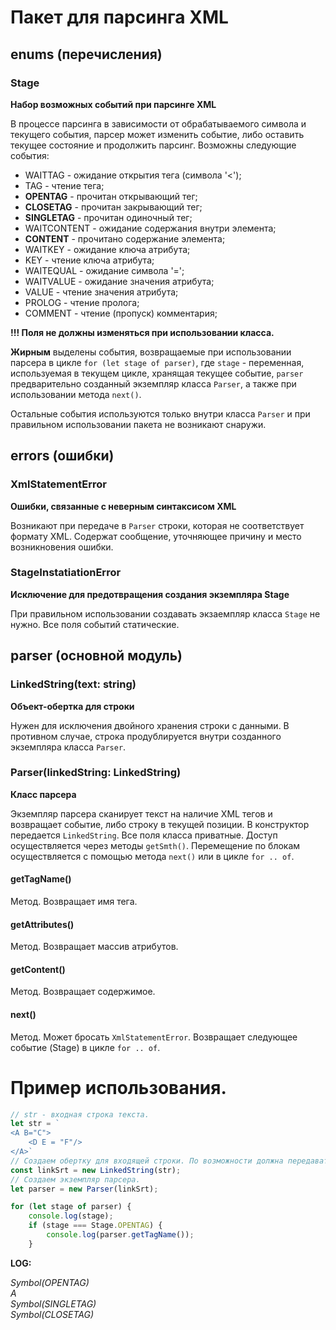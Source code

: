 # Пакет для парсинга XML
## enums (перечисления)
### Stage
**Набор возможных событий при парсинге XML**

В процессе парсинга в зависимости от обрабатываемого символа и текущего события, парсер может изменить событие, либо оставить текущее состояние и продолжить парсинг. Возможны следующие события:
* WAITTAG - ожидание открытия тега (символа '<');
* TAG - чтение тега;
* **OPENTAG** - прочитан открывающий тег;
* **CLOSETAG** - прочитан закрывающий тег;
* **SINGLETAG** - прочитан одиночный тег;
* WAITCONTENT - ожидание содержания внутри элемента;
* **CONTENT** - прочитано содержание элемента;
* WAITKEY - ожидание ключа атрибута;
* KEY - чтение ключа атрибута;
* WAITEQUAL - ожидание символа '=';
* WAITVALUE - ожидание значения атрибута;
* VALUE - чтение значения атрибута;
* PROLOG - чтение пролога;
* COMMENT - чтение (пропуск) комментария;

**!!! Поля не должны изменяться при использовании класса.**

**Жирным** выделены события, возвращаемые при использовании парсера в цикле `for (let stage of parser)`, где
`stage` - переменная, используемая в текущем цикле, хранящая текущее событие,
`parser` предварительно созданный экземпляр класса `Parser`,
а также при использовании метода `next()`.

Остальные события используются только внутри класса `Parser` и при правильном использовании пакета не возникают снаружи.

## errors (ошибки)
### XmlStatementError
**Ошибки, связанные с неверным синтаксисом XML**

Возникают при передаче в `Parser` строки, которая не соответствует формату XML. Содержат сообщение, уточняющее причину и место возникновения ошибки.
### StageInstatiationError
**Исключение для предотвращения создания экземпляра Stage**

При правильном использовании создавать экзаемпляр класса `Stage` не нужно. Все поля событий статические.

## parser (основной модуль)
### LinkedString(text: string)
**Объект-обертка для строки**

Нужен для исключения двойного хранения строки с данными. В противном случае, строка продублируется внутри созданного экземпляра класса `Parser`.
### Parser(linkedString: LinkedString)
**Класс парсера**

Экземпляр парсера сканирует текст на наличие XML тегов и возвращает событие, либо строку в текущей позиции. В конструктор передается `LinkedString`.
Все поля класса приватные. Доступ осуществляется через методы `getSmth()`.
Перемещение по блокам осуществляется с помощью метода `next()` или в цикле `for .. of`.
#### getTagName()
Метод.
Возвращает имя тега.
#### getAttributes()
Метод.
Возвращает массив атрибутов.
#### getContent()
Метод.
Возвращает содержимое.
#### next()
Метод. Может бросать `XmlStatementError`.
Возвращает следующее событие (Stage) в цикле `for .. of`.

# Пример использования.
```javascript
// str - входная строка текста.
let str = `
<A B="C">
    <D E = "F"/>
</A>`
// Создаем обертку для входящей строки. По возможности должна передаваться строка без промежуточных переменных.
const linkSrt = new LinkedString(str);
// Создаем экземпляр парсера.
let parser = new Parser(linkSrt);

for (let stage of parser) {
    console.log(stage);
    if (stage === Stage.OPENTAG) {
        console.log(parser.getTagName());
    }
```
**LOG:**

*Symbol(OPENTAG)*  
*A*  
*Symbol(SINGLETAG)*  
*Symbol(CLOSETAG)*  